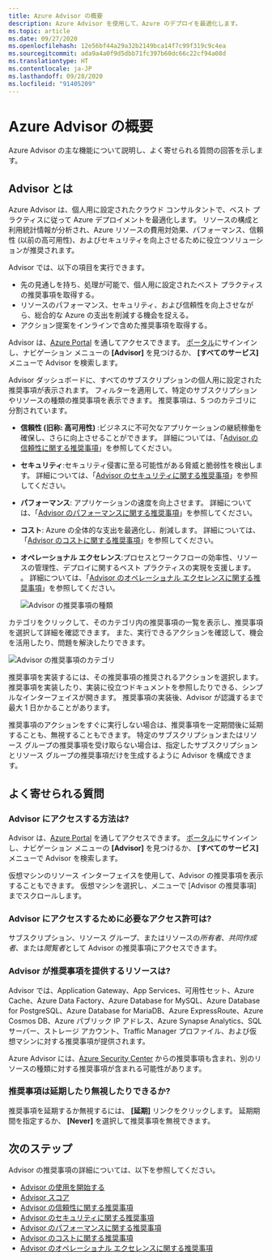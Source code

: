 ```yaml
---
title: Azure Advisor の概要
description: Azure Advisor を使用して、Azure のデプロイを最適化します。
ms.topic: article
ms.date: 09/27/2020
ms.openlocfilehash: 12e56bf44a29a32b2149bca14f7c99f319c9c4ea
ms.sourcegitcommit: ada9a4a0f9d5dbb71fc397b60dc66c22cf94a08d
ms.translationtype: HT
ms.contentlocale: ja-JP
ms.lasthandoff: 09/28/2020
ms.locfileid: "91405209"
---
```

# <a name="introduction-to-azure-advisor"></a>Azure Advisor の概要

Azure Advisor の主な機能について説明し、よく寄せられる質問の回答を示します。

## <a name="what-is-advisor"></a>Advisor とは
Azure Advisor は、個人用に設定されたクラウド コンサルタントで、ベスト プラクティスに従って Azure デプロイメントを最適化します。 リソースの構成と利用統計情報が分析され、Azure リソースの費用対効果、パフォーマンス、信頼性 (以前の高可用性)、およびセキュリティを向上させるために役立つソリューションが推奨されます。

Advisor では、以下の項目を実行できます。
* 先の見通しを持ち、処理が可能で、個人用に設定されたベスト プラクティスの推奨事項を取得する。 
* リソースのパフォーマンス、セキュリティ、および信頼性を向上させながら、総合的な Azure の支出を削減する機会を捉える。
* アクション提案をインラインで含めた推奨事項を取得する。

Advisor は、[Azure Portal](https://aka.ms/azureadvisordashboard) を通してアクセスできます。 [ポータル](https://portal.azure.com)にサインインし、ナビゲーション メニューの **[Advisor]** を見つけるか、 **[すべてのサービス]** メニューで Advisor を検索します。

Advisor ダッシュボードに、すべてのサブスクリプションの個人用に設定された推奨事項が表示されます。  フィルターを適用して、特定のサブスクリプションやリソースの種類の推奨事項を表示できます。  推奨事項は、5 つのカテゴリに分割されています。 

* **信頼性 (旧称: 高可用性)** :ビジネスに不可欠なアプリケーションの継続稼働を確保し、さらに向上させることができます。 詳細については、「[Advisor の信頼性に関する推奨事項](advisor-high-availability-recommendations.md)」を参照してください。
* **セキュリティ**:セキュリティ侵害に至る可能性がある脅威と脆弱性を検出します。 詳細については、「[Advisor のセキュリティに関する推奨事項](advisor-security-recommendations.md)」を参照してください。
* **パフォーマンス**: アプリケーションの速度を向上させます。 詳細については、「[Advisor のパフォーマンスに関する推奨事項](advisor-performance-recommendations.md)」を参照してください。
* **コスト**: Azure の全体的な支出を最適化し、削減します。 詳細については、「[Advisor のコストに関する推奨事項](advisor-cost-recommendations.md)」を参照してください。
* **オペレーショナル エクセレンス**:プロセスとワークフローの効率性、リソースの管理性、デプロイに関するベスト プラクティスの実現を支援します。 。 詳細については、「[Advisor のオペレーショナル エクセレンスに関する推奨事項](advisor-operational-excellence-recommendations.md)」を参照してください。

  ![Advisor の推奨事項の種類](./media/advisor-overview/advisor-dashboard.png)

カテゴリをクリックして、そのカテゴリ内の推奨事項の一覧を表示し、推奨事項を選択して詳細を確認できます。  また、実行できるアクションを確認して、機会を活用したり、問題を解決したりできます。

![Advisor の推奨事項のカテゴリ](./media/advisor-overview/advisor-ha-category-example.png) 

推奨事項を実装するには、その推奨事項の推奨されるアクションを選択します。  推奨事項を実装したり、実装に役立つドキュメントを参照したりできる、シンプルなインターフェイスが開きます。  推奨事項の実装後、Advisor が認識するまで最大 1 日かかることがあります。

推奨事項のアクションをすぐに実行しない場合は、推奨事項を一定期間後に延期することも、無視することもできます。  特定のサブスクリプションまたはリソース グループの推奨事項を受け取らない場合は、指定したサブスクリプションとリソース グループの推奨事項だけを生成するように Advisor を構成できます。

## <a name="frequently-asked-questions"></a>よく寄せられる質問

### <a name="how-do-i-access-advisor"></a>Advisor にアクセスする方法は?
Advisor は、[Azure Portal](https://aka.ms/azureadvisordashboard) を通してアクセスできます。 [ポータル](https://portal.azure.com)にサインインし、ナビゲーション メニューの **[Advisor]** を見つけるか、 **[すべてのサービス]** メニューで Advisor を検索します。

仮想マシンのリソース インターフェイスを使用して、Advisor の推奨事項を表示することもできます。 仮想マシンを選択し、メニューで [Advisor の推奨事項] までスクロールします。 

### <a name="what-permissions-do-i-need-to-access-advisor"></a>Advisor にアクセスするために必要なアクセス許可は?
 
サブスクリプション、リソース グループ、またはリソースの*所有者*、*共同作成者*、または*閲覧者*として Advisor の推奨事項にアクセスできます。

### <a name="what-resources-does-advisor-provide-recommendations-for"></a>Advisor が推奨事項を提供するリソースは?

Advisor では、Application Gateway、App Services、可用性セット、Azure Cache、Azure Data Factory、Azure Database for MySQL、Azure Database for PostgreSQL、Azure Database for MariaDB、Azure ExpressRoute、Azure Cosmos DB、Azure パブリック IP アドレス、Azure Synapse Analytics、SQL サーバー、ストレージ アカウント、Traffic Manager プロファイル、および仮想マシンに対する推奨事項が提供されます。

Azure Advisor には、[Azure Security Center](../security-center/security-center-recommendations.md) からの推奨事項も含まれ、別のリソースの種類に対する推奨事項が含まれる可能性があります。

### <a name="can-i-postpone-or-dismiss-a-recommendation"></a>推奨事項は延期したり無視したりできるか?

推奨事項を延期するか無視するには、 **[延期]** リンクをクリックします。 延期期間を指定するか、 **[Never]** を選択して推奨事項を無視できます。

## <a name="next-steps"></a>次のステップ

Advisor の推奨事項の詳細については、以下を参照してください。

* [Advisor の使用を開始する](advisor-get-started.md)
* [Advisor スコア](azure-advisor-score.md)
* [Advisor の信頼性に関する推奨事項](advisor-high-availability-recommendations.md)
* [Advisor のセキュリティに関する推奨事項](advisor-security-recommendations.md)
* [Advisor のパフォーマンスに関する推奨事項](advisor-performance-recommendations.md)
* [Advisor のコストに関する推奨事項](advisor-cost-recommendations.md)
* [Advisor のオペレーショナル エクセレンスに関する推奨事項](advisor-operational-excellence-recommendations.md)
